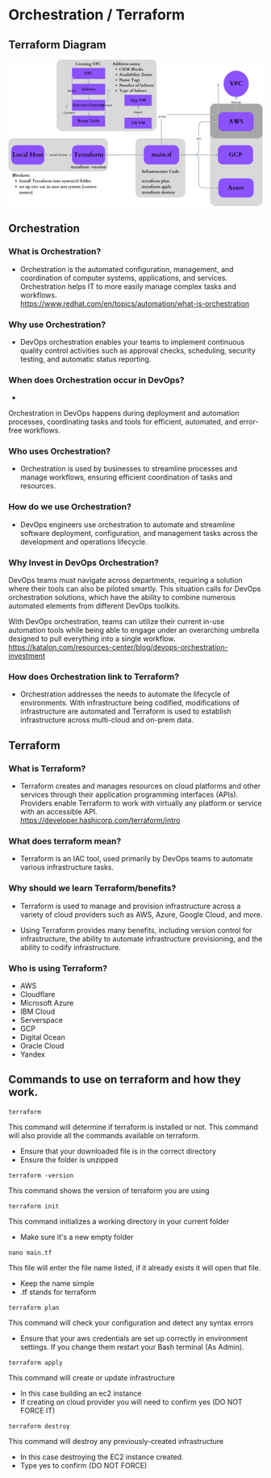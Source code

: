 # Orchestration / Terraform

## Terraform Diagram

![](images/terraform-diagram.png)

## Orchestration

### What is Orchestration?

- Orchestration is the automated configuration, management, and coordination of computer systems, applications, and services. Orchestration helps IT to more easily manage complex tasks and workflows.  
https://www.redhat.com/en/topics/automation/what-is-orchestration

### Why use Orchestration?

- DevOps orchestration enables your teams to implement continuous quality control activities such as approval checks, scheduling, security testing, and automatic status reporting.

### When does Orchestration occur in DevOps?

- 
Orchestration in DevOps happens during deployment and automation processes, coordinating tasks and tools for efficient, automated, and error-free workflows.

### Who uses Orchestration?

- Orchestration is used by businesses to streamline processes and manage workflows, ensuring efficient coordination of tasks and resources.

### How do we use Orchestration?

- DevOps engineers use orchestration to automate and streamline software deployment, configuration, and management tasks across the development and operations lifecycle.

### Why Invest in DevOps Orchestration?
DevOps teams must navigate across departments, requiring a solution where their tools can also be piloted smartly. This situation calls for DevOps orchestration solutions, which have the ability to combine numerous automated elements from different DevOps toolkits. 

With DevOps orchestration, teams can utilize their current in-use automation tools while being able to engage under an overarching umbrella designed to pull everything into a single workflow.  
https://katalon.com/resources-center/blog/devops-orchestration-investment


### How does Orchestration link to Terraform?

- Orchestration addresses the needs to automate the lifecycle of environments. With infrastructure being codified, modifications of infrastructure are automated and Terraform is used to establish infrastructure across multi-cloud and on-prem data.


## Terraform

### What is Terraform?

- Terraform creates and manages resources on cloud platforms and other services through their application programming interfaces (APIs). Providers enable Terraform to work with virtually any platform or service with an accessible API.   
https://developer.hashicorp.com/terraform/intro

### What does terraform mean?

- Terraform is an IAC tool, used primarily by DevOps teams to automate various infrastructure tasks.

### Why should we learn Terraform/benefits?

- Terraform is used to manage and provision infrastructure across a variety of cloud providers such as AWS, Azure, Google Cloud, and more.

- Using Terraform provides many benefits, including version control for infrastructure, the ability to automate infrastructure provisioning, and the ability to codify infrastructure.

### Who is using Terraform?

- AWS
- Cloudflare
- Microsoft Azure
- IBM Cloud
- Serverspace
- GCP
- Digital Ocean
- Oracle Cloud
- Yandex

## Commands to use on terraform and how they work.

```
terraform
```
This command will determine if terraform is installed or not. This command will also provide all the commands available on terraform.  
- Ensure that your downloaded file is in the correct directory
- Ensure the folder is unzipped

```
terraform -version
```
This command shows the version of terraform you are using

```
terraform init
```
This command initializes a working directory in your current folder
- Make sure it's a new empty folder

```
nano main.tf
```
This file will enter the file name listed, if it already exists it will open that file.
- Keep the name simple
- .tf stands for terraform
```
terraform plan
```
This command will check your configuration and detect any syntax errors
- Ensure that your aws credentials are set up correctly in environment settings. If you change them restart your Bash terminal (As Admin).
```
terraform apply
```
This command will create or update infrastructure 
- In this case building an ec2 instance
- If creating on cloud provider you will need to confirm yes (DO NOT FORCE IT)

```
terraform destroy
```
This command will destroy any previously-created infrastructure
- In this case destroying the EC2 instance created.
- Type yes to confirm (DO NOT FORCE)